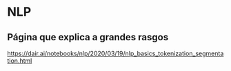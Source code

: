 # NLP
## Página que explica a grandes rasgos 
https://dair.ai/notebooks/nlp/2020/03/19/nlp_basics_tokenization_segmentation.html
